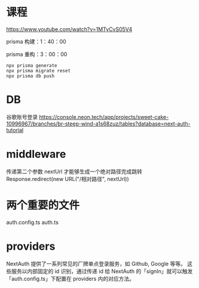 # 课程

https://www.youtube.com/watch?v=1MTyCvS05V4

prisma 构建：1：40：00

prisma 重构：3：00：00

```
npx prisma generate
npx prisma migrate reset
npx prisma db push
```

# DB

谷歌账号登录
https://console.neon.tech/app/projects/sweet-cake-10996967/branches/br-steep-wind-a1s68zuz/tables?database=next-auth-tutorial

# middleware

传递第二个参数 nextUrl 才能够生成一个绝对路径完成跳转
Response.redirect(new URL("/相对路径", nextUrl))

# 两个重要的文件

auth.config.ts
auth.ts

# providers

NextAuth 提供了一系列常见的厂牌单点登录服务，如 Github, Google 等等。
这些服务以内部固定的 id 识别，通过传递 id 给 NextAuth 的「signIn」就可以触发「auth.config.ts」下配置在 providers 内的对应方法。
